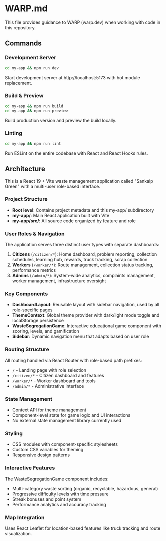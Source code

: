 # WARP.md

This file provides guidance to WARP (warp.dev) when working with code in this repository.

## Commands

### Development Server
```bash
cd my-app && npm run dev
```
Start development server at http://localhost:5173 with hot module replacement.

### Build & Preview
```bash
cd my-app && npm run build
cd my-app && npm run preview
```
Build production version and preview the build locally.

### Linting
```bash
cd my-app && npm run lint
```
Run ESLint on the entire codebase with React and React Hooks rules.

## Architecture

This is a React 19 + Vite waste management application called "Sankalp Green" with a multi-user role-based interface.

### Project Structure
- **Root level**: Contains project metadata and this my-app/ subdirectory
- **my-app/**: Main React application built with Vite
- **my-app/src/**: All source code organized by feature and role

### User Roles & Navigation
The application serves three distinct user types with separate dashboards:

1. **Citizens** (`/citizen/*`): Home dashboard, problem reporting, collection schedules, learning hub, rewards, truck tracking, scrap collection
2. **Workers** (`/worker/*`): Route management, collection status tracking, performance metrics
3. **Admins** (`/admin/*`): System-wide analytics, complaints management, worker management, infrastructure oversight

### Key Components

- **DashboardLayout**: Reusable layout with sidebar navigation, used by all role-specific pages
- **ThemeContext**: Global theme provider with dark/light mode toggle and localStorage persistence
- **WasteSegregationGame**: Interactive educational game component with scoring, levels, and gamification
- **Sidebar**: Dynamic navigation menu that adapts based on user role

### Routing Structure
All routing handled via React Router with role-based path prefixes:
- `/` - Landing page with role selection
- `/citizen/*` - Citizen dashboard and features
- `/worker/*` - Worker dashboard and tools  
- `/admin/*` - Administrative interface

### State Management
- Context API for theme management
- Component-level state for game logic and UI interactions
- No external state management library currently used

### Styling
- CSS modules with component-specific stylesheets
- Custom CSS variables for theming
- Responsive design patterns

### Interactive Features
The WasteSegregationGame component includes:
- Multi-category waste sorting (organic, recyclable, hazardous, general)
- Progressive difficulty levels with time pressure
- Streak bonuses and point system
- Performance analytics and accuracy tracking

### Map Integration
Uses React Leaflet for location-based features like truck tracking and route visualization.